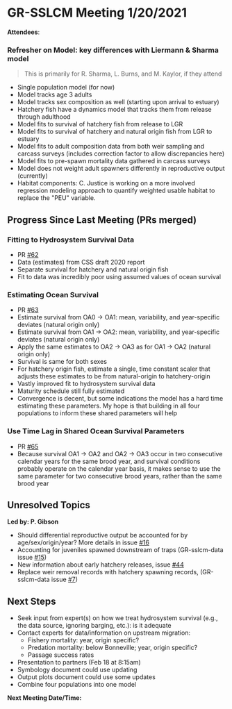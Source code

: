 # GR-SSLCM Meeting 1/20/2021

**Attendees**:

### Refresher on Model: key differences with Liermann & Sharma model

> This is primarily for R. Sharma, L. Burns, and M. Kaylor, if they attend

* Single population model (for now)
* Model tracks age 3 adults
* Model tracks sex composition as well (starting upon arrival to estuary)
* Hatchery fish have a dynamics model that tracks them from release through adulthood
* Model fits to survival of hatchery fish from release to LGR
* Model fits to survival of hatchery and natural origin fish from LGR to estuary
* Model fits to adult composition data from both weir sampling and carcass surveys (includes correction factor to allow discrepancies here)
* Model fits to pre-spawn mortality data gathered in carcass surveys
* Model does not weight adult spawners differently in reproductive output (currently)
* Habitat components: C. Justice is working on a more involved regression modeling approach to quantify weighted usable habitat to replace the "PEU" variable. 

## Progress Since Last Meeting (PRs merged)

### Fitting to Hydrosystem Survival Data

* PR [#62](https://github.com/bstaton1/GR-sslcm/pull/62)
* Data (estimates) from CSS draft 2020 report
* Separate survival for hatchery and natural origin fish
* Fit to data was incredibly poor using assumed values of ocean survival

### Estimating Ocean Survival

* PR [#63](https://github.com/bstaton1/GR-sslcm/pull/63)
* Estimate survival from OA0 -> OA1: mean, variability, and year-specific deviates (natural origin only)
* Estimate survival from OA1 -> OA2: mean, variability, and year-specific deviates (natural origin only)
* Apply the same estimates to OA2 -> OA3 as for OA1 -> OA2 (natural origin only)
* Survival is same for both sexes
* For hatchery origin fish, estimate a single, time constant scaler that adjusts these estimates to be from natural-origin to hatchery-origin
* Vastly improved fit to hydrosystem survival data
* Maturity schedule still fully estimated
* Convergence is decent, but some indications the model has a hard time estimating these parameters. My hope is that building in all four populations to inform these shared parameters will help

### Use Time Lag in Shared Ocean Survival Parameters

* PR [#65](https://github.com/bstaton1/GR-sslcm/pull/65)
* Because survival OA1 -> OA2 and OA2 -> OA3 occur in two consecutive calendar years for the same brood year,  and survival conditions probably operate on the calendar year basis, it makes sense to use the same parameter for two consecutive brood years, rather than the same brood year

## Unresolved Topics 

**Led by: P. Gibson**

* Should differential reproductive output be accounted for by age/sex/origin/year? More details in issue [#16](https://github.com/bstaton1/GR-sslcm/issues/16)
* Accounting for juveniles spawned downstream of traps (GR-sslcm-data issue [#15](https://github.com/gibsonpp/GR-sslcm-data/issues/15))
* New information about early hatchery releases, issue [#44](https://github.com/bstaton1/GR-sslcm/issues/44)
* Replace weir removal records with hatchery spawning records, (GR-sslcm-data issue [#7](https://github.com/gibsonpp/GR-sslcm-data/issues/7))

## Next Steps

* Seek input from expert(s) on how we treat hydrosystem survival (e.g., the data source, ignoring barging, etc.): is it adequate
* Contact experts for data/information on upstream migration:
  * Fishery mortality: year, origin specific?
  * Predation mortality: below Bonneville; year, origin specific?
  * Passage success rates
* Presentation to partners (Feb 18 at 8:15am)
* Symbology document could use updating
* Output plots document could use some updates
* Combine four populations into one model

**Next Meeting Date/Time:** 